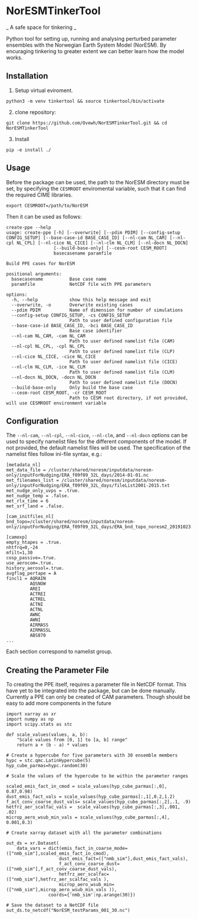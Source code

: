 # NorESMTinkerTool
_ A safe space for tinkering _ 

Python tool for setting up, running and analysing perturbed parameter ensembles with the Norwegian Earth System Model
(NorESM). 
By encuraging tinkering to greater extent we can better learn how the model works. 

## Installation 


1. Setup virtual eviroment.  

```
python3 -m venv tinkertool && source tinkertool/bin/activate
```

2. clone repository:
```
git clone https://github.com/Ovewh/NorESMTinkerTool.git && cd NorESMTinkerTool
```


3. Install 
```
pip -e install ./
```

## Usage

Before the package can be used, the path to the NorESM directory must be set, by specifying the `CESMROOT` enviromental variable, such that it can find the required CIME libraries. 

```
export CESMROOT=/path/to/NorESM
```

Then it can be used as follows:

```
create-ppe --help
usage: create-ppe [-h] [--overwrite] [--pdim PDIM] [--config-setup CONFIG_SETUP] [--base-case-id BASE_CASE_ID] [--nl-cam NL_CAM] [--nl-cpl NL_CPL] [--nl-cice NL_CICE] [--nl-clm NL_CLM] [--nl-docn NL_DOCN]
                  [--build-base-only] [--cesm-root CESM_ROOT]
                  basecasename paramfile

Build PPE cases for NorESM

positional arguments:
  basecasename          Base case name
  paramfile             NetCDF file with PPE parameters

options:
  -h, --help            show this help message and exit
  --overwrite, -o       Overwrite existing cases
  --pdim PDIM           Name of dimension for number of simulations
  --config-setup CONFIG_SETUP, -cs CONFIG_SETUP
                        Path to user defined configuration file
  --base-case-id BASE_CASE_ID, -bci BASE_CASE_ID
                        Base case identifier
  --nl-cam NL_CAM, -cam NL_CAM
                        Path to user defined namelist file (CAM)
  --nl-cpl NL_CPL, -cpl NL_CPL
                        Path to user defined namelist file (CLP)
  --nl-cice NL_CICE, -cice NL_CICE
                        Path to user defined namelist file (CICE)
  --nl-clm NL_CLM, -ice NL_CLM
                        Path to user defined namelist file (CLM)
  --nl-docn NL_DOCN, -docn NL_DOCN
                        Path to user defined namelist file (DOCN)
  --build-base-only     Only build the base case
  --cesm-root CESM_ROOT, -cr CESM_ROOT
                        Path to CESM root directory, if not provided, will use CESMROOT environment variable
```

## Configuration
The `--nl-cam`, `--nl-cpl`, `--nl-cice`, `--nl-clm`, and `--nl-docn` options can be used to specify namelist files for the different components of the model. If not provided, the default namelist files will be used. The specification of the namelist files follow ini-file syntax, e.g.:

```
[metadata_nl]
met_data_file = /cluster/shared/noresm/inputdata/noresm-only/inputForNudging/ERA_f09f09_32L_days/2014-01-01.nc
met_filenames_list = /cluster/shared/noresm/inputdata/noresm-only/inputForNudging/ERA_f09f09_32L_days/fileList2001-2015.txt
met_nudge_only_uvps = .true.
met_nudge_temp = .false.
met_rlx_time = 6
met_srf_land = .false.

[cam_initfiles_nl]
bnd_topo=/cluster/shared/noresm/inputdata/noresm-only/inputForNudging/ERA_f09f09_32L_days/ERA_bnd_topo_noresm2_20191023.nc

[camexp]
empty_htapes = .true.
nhtfrq=0,-24
mfilt=1,30
cosp_passive=.true.
use_aerocom=.true.
history_aerosol=.true.
avgflag_pertape = A
fincl1 = AQRAIN
         AQSNOW
         AREI
         ACTREI
         ACTREL
         ACTNI
         ACTNL
         AWNC
         AWNI
         AIRMASS
         AIRMASSL
         ABS870
...
```
Each section correspond to namelist group.

## Creating the Parameter File

To creating the PPE itself, requires a parameter file in NetCDF format. This have yet to be integrated into the package, but can be done manually. Currently a PPE can only be created of CAM parameters. Though should be easy to add more components in the future
```
import xarray as xr
import numpy as np
import scipy.stats as stc

def scale_values(values, a, b):
    "Scale values from [0, 1] to [a, b] range"
    return a + (b - a) * values

# Create a hypercube for five parameters with 30 ensemble members
hypc = stc.qmc.LatinHypercube(5)
hyp_cube_parmas=hypc.random(30)

# Scale the values of the hypercube to be within the parameter ranges

scaled_emis_fact_in_cmod = scale_values(hyp_cube_parmas[:,0], 0.87,0.98)
dust_emis_fact_vals = scale_values(hyp_cube_parmas[:,1],0.2,1.2)
f_act_conv_coarse_dust_vals= scale_values(hyp_cube_parmas[:,2],.1, .9)
hetfrz_aer_scalfac_vals =  scale_values(hyp_cube_parmas[:,3],.001, .02)
microp_aero_wsub_min_vals = scale_values(hyp_cube_parmas[:,4], 0.001,0.3)

# Create xarray dataset with all the parameter combinations

out_ds = xr.Dataset(
    data_vars = dict(emis_fact_in_coarse_mode= (["nmb_sim"],scaled_emis_fact_in_cmod),
                    dust_emis_fact=(["nmb_sim"],dust_emis_fact_vals),
                    f_act_conv_coarse_dust=(["nmb_sim"],f_act_conv_coarse_dust_vals),
                    hetfrz_aer_scalfac=(["nmb_sim"],hetfrz_aer_scalfac_vals ), 
                    microp_aero_wsub_min= (["nmb_sim"],microp_aero_wsub_min_vals )),
                coords={'nmb_sim':np.arange(30)})

# Save the dataset to a NetCDF file
out_ds.to_netcdf("NorESM_testParams_001_30.nc")
```
